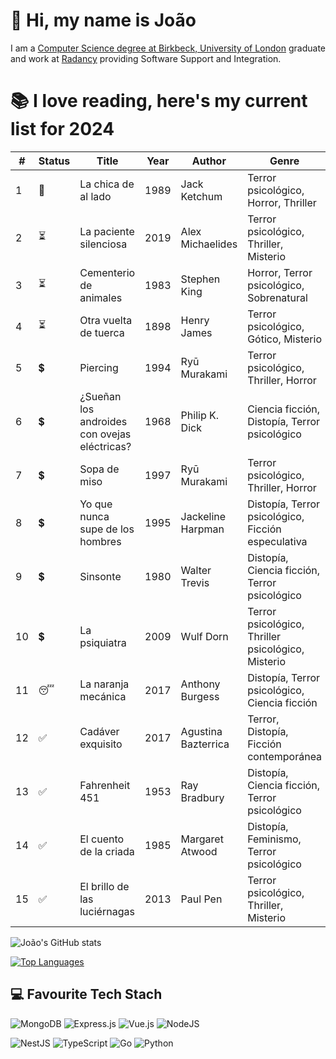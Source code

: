# 👋 Hi, my name is João
I am a [Computer Science degree at Birkbeck, University of London](https://www.bbk.ac.uk/courses/undergraduate/computing) graduate and work at [Radancy](https://www.radancy.com) providing Software Support and Integration.


# 📚 I love reading, here's my current list for 2024
| #  | Status | Title                                        | Year | Author            | Genre                                             | Review      |
|----|--------|----------------------------------------------|------|-------------------|---------------------------------------------------|-------------|
| 1  | 📖     | La chica de al lado                         | 1989 | Jack Ketchum      | Terror psicológico, Horror, Thriller             | -           |
| 2  | ⏳     | La paciente silenciosa                       | 2019 | Alex Michaelides  | Terror psicológico, Thriller, Misterio           | -           |
| 3  | ⏳     | Cementerio de animales                       | 1983 | Stephen King      | Horror, Terror psicológico, Sobrenatural        | -           |
| 4  | ⏳     | Otra vuelta de tuerca                        | 1898 | Henry James       | Terror psicológico, Gótico, Misterio            | -           |
| 5  | 💲     | Piercing                                     | 1994 | Ryū Murakami      | Terror psicológico, Thriller, Horror            | -           |
| 6  | 💲     | ¿Sueñan los androides con ovejas eléctricas? | 1968 | Philip K. Dick    | Ciencia ficción, Distopía, Terror psicológico   | -           |
| 7  | 💲     | Sopa de miso                                 | 1997 | Ryū Murakami      | Terror psicológico, Thriller, Horror            | -           |
| 8  | 💲     | Yo que nunca supe de los hombres            | 1995 | Jackeline Harpman | Distopía, Terror psicológico, Ficción especulativa | -         |
| 9  | 💲     | Sinsonte                                     | 1980 | Walter Trevis     | Distopía, Ciencia ficción, Terror psicológico    | -           |
| 10 | 💲     | La psiquiatra                                | 2009 | Wulf Dorn         | Terror psicológico, Thriller psicológico, Misterio | -         |
| 11 | 😴     | La naranja mecánica                          | 2017 | Anthony Burgess   | Distopía, Terror psicológico, Ciencia ficción    | -           |
| 12 | ✅     | Cadáver exquisito                           | 2017 | Agustina Bazterrica | Terror, Distopía, Ficción contemporánea        | 4.8 / 5 🌟  |
| 13 | ✅     | Fahrenheit 451                              | 1953 | Ray Bradbury      | Distopía, Ciencia ficción, Terror psicológico    | 4.5 / 5 🌟  |
| 14 | ✅     | El cuento de la criada                       | 1985 | Margaret Atwood   | Distopía, Feminismo, Terror psicológico          | 4.3 / 5 🌟  |
| 15 | ✅     | El brillo de las luciérnagas                  | 2013 | Paul Pen          | Terror psicológico, Thriller, Misterio           | 3.8 / 5 🌟  |



![João's GitHub stats](https://github-readme-stats-sigma-five.vercel.app/api?username=j-000&show_icons=true&theme=transparent&include_all_commits=true&count_private=true&layout=compact)

[![Top Languages](https://github-readme-stats-sigma-five.vercel.app/api/top-langs/?username=j-000&include_all_commits=true&count_private=true)](https://github.com/j-000/github-readme-stats&layout=compact)

## 💻 Favourite Tech Stach
![MongoDB](https://img.shields.io/badge/MongoDB-%234ea94b.svg?style=for-the-badge&logo=mongodb&logoColor=white)
![Express.js](https://img.shields.io/badge/express.js-%23404d59.svg?style=for-the-badge&logo=express&logoColor=%2361DAFB)
![Vue.js](https://img.shields.io/badge/vuejs-%2335495e.svg?style=for-the-badge&logo=vuedotjs&logoColor=%234FC08D)
![NodeJS](https://img.shields.io/badge/node.js-6DA55F?style=for-the-badge&logo=node.js&logoColor=white)

![NestJS](https://img.shields.io/badge/nestjs-%23E0234E.svg?style=for-the-badge&logo=nestjs&logoColor=white)
![TypeScript](https://img.shields.io/badge/typescript-%23007ACC.svg?style=for-the-badge&logo=typescript&logoColor=white)
![Go](https://img.shields.io/badge/go-%2300ADD8.svg?style=for-the-badge&logo=go&logoColor=white)
![Python](https://img.shields.io/badge/python-3670A0?style=for-the-badge&logo=python&logoColor=ffdd54)
